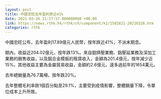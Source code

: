 ```yaml
---
layout: post
title: 中國忠旺去年盈利跌近41%
date: 2021-03-26 21:17:57.000000000 +08:00
link: https://news.rthk.hk/rthk/ch/component/k2/1582821-20210326.htm
categories: rthk
---
```


中國忠旺公布，去年盈利17.89億元人民幣，按年跌近41%，不派末期息。

期內，收益近204.02億元，按年跌13%。來自鋁擠壓業務、鋁壓延業務及深加工業務的銷售收益，以及鋁合金模板的租賃收入，金額為201.4億元，按年減少近15%。其他收益主要為金屬貿易收益，金額約2.6億元，遠多過前年的1654萬元。

去年總銷量為76.7萬噸，按年跌20%。

去年整體毛利率跌1個百分點至29.1%，主要受到疫情影響，整體銷量下降，令單位成本上升所致。
